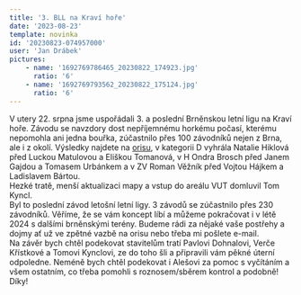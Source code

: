 ```yaml
---
title: '3. BLL na Kraví hoře'
date: '2023-08-23'
template: novinka
id: '20230823-074957000'
user: 'Jan Drábek'
pictures:
    - name: '1692769786465_20230822_174923.jpg'
      ratio: '6'
    - name: '1692769793562_20230822_175124.jpg'
      ratio: '6'
---
```

V utery 22. srpna jsme uspořádali 3. a poslední Brněnskou letní ligu na Kraví hoře. Závodu se navzdory dost nepříjemnému horkému počasí, kterému nepomohla ani jedna bouřka, zúčastnilo přes 100 závodníků nejen z Brna, ale i z okolí. Výsledky najdete na [orisu](https://oris.orientacnisporty.cz/Vysledky?id=7992), v kategorii D vyhrála Natalie Hiklová před Luckou Matulovou a Eliškou Tomanová, v H Ondra Brosch před Janem Gajdou a Tomasem Urbánkem a v ZV Roman Věžník před Vojtou Hájkem a Ladislavem Bártou.  
Hezké tratě, menší aktualizaci mapy a vstup do areálu VUT domluvil Tom Kyncl.  
Byl to poslední závod letošní letní ligy. 3 závodů se zúčastnilo přes 230 závodníků. Věříme, že se vám koncept líbí a můžeme pokračovat i v létě 2024 s dalšími brněnskými terény. Budeme rádi za nějaké vaše postřehy a dojmy ať už ve zpětné vazbě na orisu nebo třeba mi pošlete e-mail.  
Na závěr bych chtěl podekovat stavitelům tratí Pavlovi Dohnalovi, Verče Křístkové a Tomovi Kynclovi, ze do toho šli a připravili vám pěkné úterní odpoledne. Neméně bych chtěl podekovat i Alešovi za pomoc s vyčítáním a všem ostatním, co třeba pomohli s roznosem/sběrem kontrol a podobně! Díky!
